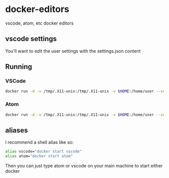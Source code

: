 # docker-editors
vscode, atom, etc docker editors

## vscode settings

You'll want to edit the user settings with the settings.json content

## Running

### VSCode

```bash
docker run -d -v /tmp/.X11-unix:/tmp/.X11-unix -v $HOME:/home/user --security-opt seccomp:unconfined -u $UID -e DISPLAY=unix$DISPLAY --device /dev/dri --name vscode motu/vscode
```

### Atom

```bash
docker run -d -v /tmp/.X11-unix:/tmp/.X11-unix -v $HOME:/home/user --security-opt seccomp:unconfined -u $UID -e DISPLAY=unix$DISPLAY --device /dev/dri --name atom motu/vscode atom --foreground
```

## aliases

I recommend a shell alias like so:

```bash
alias vscode="docker start vscode"
alias atom="docker start atom"
```

Then you can just type atom or vscode on your main machine to start either docker

